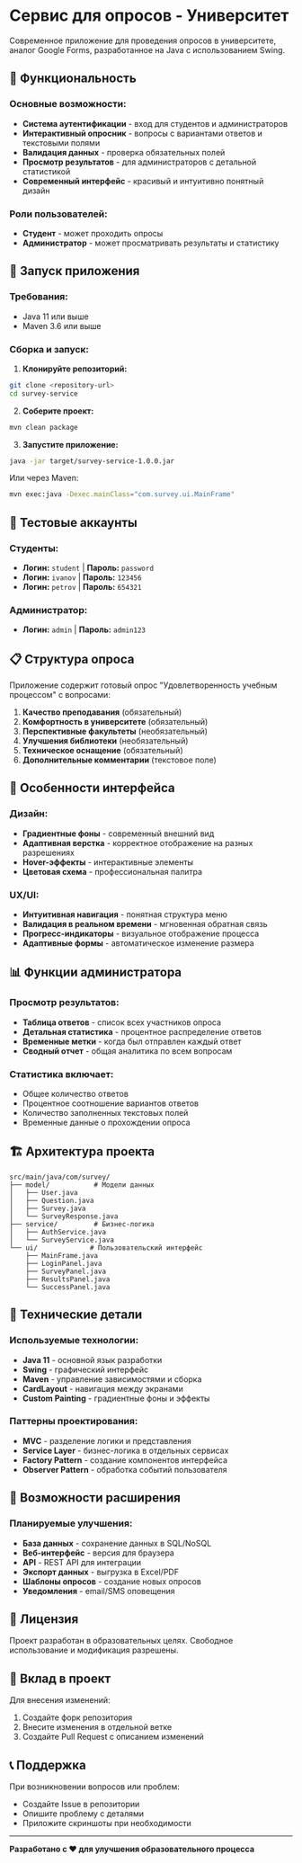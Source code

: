# Сервис для опросов - Университет

Современное приложение для проведения опросов в университете, аналог Google Forms, разработанное на Java с использованием Swing.

## 🎯 Функциональность

### Основные возможности:
- **Система аутентификации** - вход для студентов и администраторов
- **Интерактивный опросник** - вопросы с вариантами ответов и текстовыми полями
- **Валидация данных** - проверка обязательных полей
- **Просмотр результатов** - для администраторов с детальной статистикой
- **Современный интерфейс** - красивый и интуитивно понятный дизайн

### Роли пользователей:
- **Студент** - может проходить опросы
- **Администратор** - может просматривать результаты и статистику

## 🚀 Запуск приложения

### Требования:
- Java 11 или выше
- Maven 3.6 или выше

### Сборка и запуск:

1. **Клонируйте репозиторий:**
```bash
git clone <repository-url>
cd survey-service
```

2. **Соберите проект:**
```bash
mvn clean package
```

3. **Запустите приложение:**
```bash
java -jar target/survey-service-1.0.0.jar
```

Или через Maven:
```bash
mvn exec:java -Dexec.mainClass="com.survey.ui.MainFrame"
```

## 👥 Тестовые аккаунты

### Студенты:
- **Логин:** `student` | **Пароль:** `password`
- **Логин:** `ivanov` | **Пароль:** `123456`
- **Логин:** `petrov` | **Пароль:** `654321`

### Администратор:
- **Логин:** `admin` | **Пароль:** `admin123`

## 📋 Структура опроса

Приложение содержит готовый опрос "Удовлетворенность учебным процессом" с вопросами:

1. **Качество преподавания** (обязательный)
2. **Комфортность в университете** (обязательный)
3. **Перспективные факультеты** (необязательный)
4. **Улучшения библиотеки** (необязательный)
5. **Техническое оснащение** (обязательный)
6. **Дополнительные комментарии** (текстовое поле)

## 🎨 Особенности интерфейса

### Дизайн:
- **Градиентные фоны** - современный внешний вид
- **Адаптивная верстка** - корректное отображение на разных разрешениях
- **Hover-эффекты** - интерактивные элементы
- **Цветовая схема** - профессиональная палитра

### UX/UI:
- **Интуитивная навигация** - понятная структура меню
- **Валидация в реальном времени** - мгновенная обратная связь
- **Прогресс-индикаторы** - визуальное отображение процесса
- **Адаптивные формы** - автоматическое изменение размера

## 📊 Функции администратора

### Просмотр результатов:
- **Таблица ответов** - список всех участников опроса
- **Детальная статистика** - процентное распределение ответов
- **Временные метки** - когда был отправлен каждый ответ
- **Сводный отчет** - общая аналитика по всем вопросам

### Статистика включает:
- Общее количество ответов
- Процентное соотношение вариантов ответов
- Количество заполненных текстовых полей
- Временные данные о прохождении опроса

## 🏗️ Архитектура проекта

```
src/main/java/com/survey/
├── model/           # Модели данных
│   ├── User.java
│   ├── Question.java
│   ├── Survey.java
│   └── SurveyResponse.java
├── service/         # Бизнес-логика
│   ├── AuthService.java
│   └── SurveyService.java
└── ui/             # Пользовательский интерфейс
    ├── MainFrame.java
    ├── LoginPanel.java
    ├── SurveyPanel.java
    ├── ResultsPanel.java
    └── SuccessPanel.java
```

## 🔧 Технические детали

### Используемые технологии:
- **Java 11** - основной язык разработки
- **Swing** - графический интерфейс
- **Maven** - управление зависимостями и сборка
- **CardLayout** - навигация между экранами
- **Custom Painting** - градиентные фоны и эффекты

### Паттерны проектирования:
- **MVC** - разделение логики и представления
- **Service Layer** - бизнес-логика в отдельных сервисах
- **Factory Pattern** - создание компонентов интерфейса
- **Observer Pattern** - обработка событий пользователя

## 🎯 Возможности расширения

### Планируемые улучшения:
- **База данных** - сохранение данных в SQL/NoSQL
- **Веб-интерфейс** - версия для браузера
- **API** - REST API для интеграции
- **Экспорт данных** - выгрузка в Excel/PDF
- **Шаблоны опросов** - создание новых опросов
- **Уведомления** - email/SMS оповещения

## 📝 Лицензия

Проект разработан в образовательных целях. Свободное использование и модификация разрешены.

## 🤝 Вклад в проект

Для внесения изменений:
1. Создайте форк репозитория
2. Внесите изменения в отдельной ветке
3. Создайте Pull Request с описанием изменений

## 📞 Поддержка

При возникновении вопросов или проблем:
- Создайте Issue в репозитории
- Опишите проблему с деталями
- Приложите скриншоты при необходимости

---

**Разработано с ❤️ для улучшения образовательного процесса**